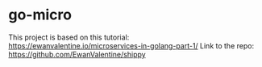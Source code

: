 # go-micro
This project is based on this tutorial: https://ewanvalentine.io/microservices-in-golang-part-1/
Link to the repo: https://github.com/EwanValentine/shippy